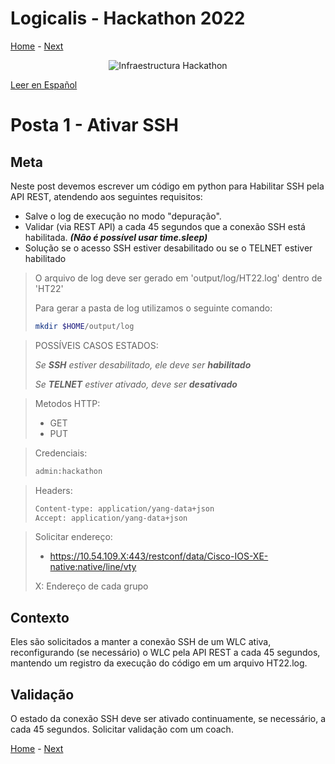 # Logicalis - Hackathon 2022

[Home](../README_P.md) - [Next](P2_P.md)

<p align="center">
  <img src="infraTW.png" alt="Infraestructura Hackathon"/>
</p>

[Leer en Español](P1.md)

# Posta 1 - Ativar SSH
## Meta
Neste post devemos escrever um código em python para Habilitar SSH pela API REST, atendendo aos seguintes requisitos:

* Salve o log de execução no modo "depuração".
* Validar (via REST API) a cada 45 segundos que a conexão SSH está habilitada. ***(Não é possível usar time.sleep)***
* Solução se o acesso SSH estiver desabilitado ou se o TELNET estiver habilitado



> O arquivo de log deve ser gerado em 'output/log/HT22.log' dentro de 'HT22'
>
> Para gerar a pasta de log utilizamos o seguinte comando:
> ~~~bash
> mkdir $HOME/output/log
> ~~~


> POSSÍVEIS CASOS ESTADOS:
>
> *Se **SSH** estiver desabilitado, ele deve ser **habilitado***
> 
> *Se **TELNET** estiver ativado, deve ser **desativado***


> Metodos HTTP:
> - GET
> - PUT


> Credenciais:
> ~~~bash
> admin:hackathon
> ~~~


> Headers:
>  ~~~bash
> Content-type: application/yang-data+json 
> Accept: application/yang-data+json
> ~~~


> Solicitar endereço: 
> -  https://10.54.109.X:443/restconf/data/Cisco-IOS-XE-native:native/line/vty
> 
> X: Endereço de cada grupo
> 

## Contexto

Eles são solicitados a manter a conexão SSH de um WLC ativa, reconfigurando (se necessário) o WLC pela API REST a cada 45 segundos, mantendo um registro da execução do código em um arquivo HT22.log.

## Validação

O estado da conexão SSH deve ser ativado continuamente, se necessário, a cada 45 segundos. Solicitar validação com um coach.

[Home](../README_P.md) - [Next](P2_P.md)
